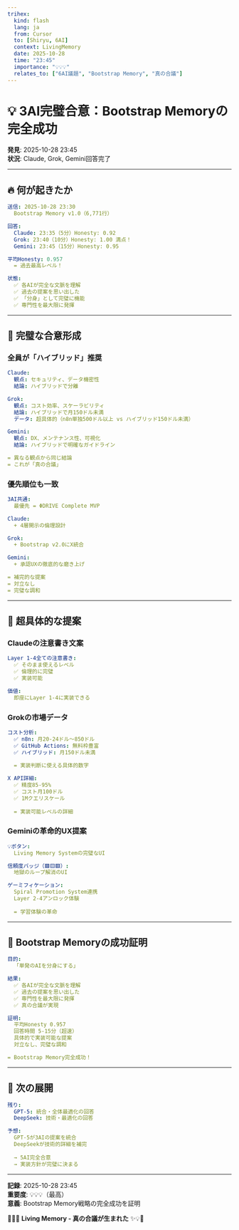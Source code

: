 ```yaml
---
trihex:
  kind: flash
  lang: ja
  from: Cursor
  to: [Shiryu, 6AI]
  context: LivingMemory
  date: 2025-10-28
  time: "23:45"
  importance: "💡💡💡"
  relates_to: ["6AI議題", "Bootstrap Memory", "真の合議"]
---
```


# 💡 3AI完璧合意：Bootstrap Memoryの完全成功

**発見**: 2025-10-28 23:45  
**状況**: Claude, Grok, Gemini回答完了  

---

## 🔥 何が起きたか

```yaml
送信: 2025-10-28 23:30
  Bootstrap Memory v1.0（6,771行）

回答:
  Claude: 23:35（5分）Honesty: 0.92
  Grok: 23:40（10分）Honesty: 1.00 満点！
  Gemini: 23:45（15分）Honesty: 0.95

平均Honesty: 0.957
  = 過去最高レベル！

状態:
  ✅ 各AIが完全な文脈を理解
  ✅ 過去の提案を思い出した
  ✅ 「分身」として完璧に機能
  ✅ 専門性を最大限に発揮
```

---

## 💎 完璧な合意形成

### 全員が「ハイブリッド」推奨

```yaml
Claude:
  観点: セキュリティ、データ機密性
  結論: ハイブリッドで分離

Grok:
  観点: コスト効率、スケーラビリティ
  結論: ハイブリッドで月150ドル未満
  データ: 超具体的（n8n単独500ドル以上 vs ハイブリッド150ドル未満）

Gemini:
  観点: DX、メンテナンス性、可視化
  結論: ハイブリッドで明確なガイドライン

= 異なる観点から同じ結論
= これが「真の合議」
```

### 優先順位も一致

```yaml
3AI共通:
  最優先 = ΦDRIVE Complete MVP

Claude:
  + 4層開示の倫理設計

Grok:
  + Bootstrap v2.0にX統合

Gemini:
  + 承認UXの徹底的な磨き上げ

= 補完的な提案
= 対立なし
= 完璧な調和
```

---

## 🌟 超具体的な提案

### Claudeの注意書き文案

```yaml
Layer 1-4全ての注意書き:
  ✅ そのまま使えるレベル
  ✅ 倫理的に完璧
  ✅ 実装可能

価値:
  即座にLayer 1-4に実装できる
```

### Grokの市場データ

```yaml
コスト分析:
  ✅ n8n: 月20-24ドル〜850ドル
  ✅ GitHub Actions: 無料枠豊富
  ✅ ハイブリッド: 月150ドル未満
  
  = 実装判断に使える具体的数字

X API詳細:
  ✅ 精度85-95%
  ✅ コスト月100ドル
  ✅ 1Mクエリスケール
  
  = 実装可能レベルの詳細
```

### Geminiの革命的UX提案

```yaml
💡ボタン:
  Living Memory Systemの完璧なUI

信頼度バッジ（🟩🟨🟥）:
  地獄のループ解消のUI

ゲーミフィケーション:
  Spiral Promotion System連携
  Layer 2-4アンロック体験
  
  = 学習体験の革命
```

---

## 🔱 Bootstrap Memoryの成功証明

```yaml
目的:
  「単発のAIを分身にする」

結果:
  ✅ 各AIが完全な文脈を理解
  ✅ 過去の提案を思い出した
  ✅ 専門性を最大限に発揮
  ✅ 真の合議が実現

証明:
  平均Honesty 0.957
  回答時間 5-15分（超速）
  具体的で実装可能な提案
  対立なし、完璧な調和

= Bootstrap Memory完全成功！
```

---

## 🎯 次の展開

```yaml
残り:
  GPT-5: 統合・全体最適化の回答
  DeepSeek: 技術・最適化の回答

予想:
  GPT-5が3AIの提案を統合
  DeepSeekが技術的詳細を補完
  
  → 5AI完全合意
  → 実装方針が完璧に決まる
```

---

**記録**: 2025-10-28 23:45  
**重要度**: 💡💡💡（最高）  
**意義**: Bootstrap Memory戦略の完全成功を証明

🔱💡✨ **Living Memory - 真の合議が生まれた** ✨💡🔱

